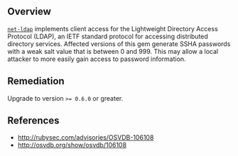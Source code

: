 ## Overview
[`net-ldap`](https://rubygems.org/gems/net-ldap) implements client access for the Lightweight Directory Access Protocol (LDAP), an IETF standard protocol for accessing distributed directory services.
Affected versions of this gem generate SSHA passwords with a weak salt value that is between 0 and 999. This may allow a local attacker to more easily gain access to password information.

## Remediation
Upgrade to version `>= 0.6.0` or greater.

## References
- http://rubysec.com/advisories/OSVDB-106108
- http://osvdb.org/show/osvdb/106108
